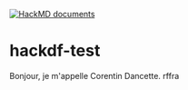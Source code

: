 [![HackMD documents](https://hackmd.io/badge.svg)](https://hackmd.io/@sfTniommSCS18vX7ZDNpNg/cdancette-hackdf-test)

# hackdf-test


Bonjour, je m'appelle Corentin Dancette.
rffra
